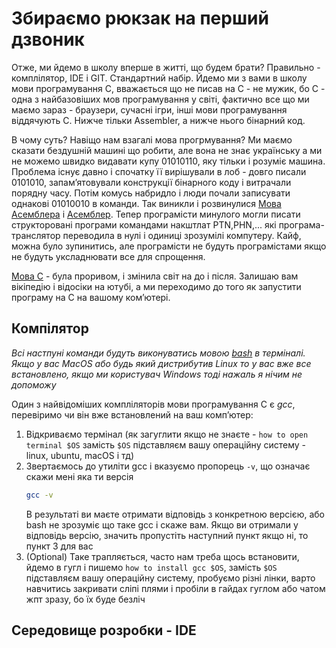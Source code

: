 # Збираємо рюкзак на перший дзвоник

Отже, ми йдемо в школу вперше в житті, що будем брати? Правильно - комплілятор,
IDE і GIT. Стандартний набір. Йдемо ми з вами в школу мови програмування С,
вважається що не писав на С - не мужик, бо С - одна з найбазовіших мов
програмування у світі, фактично все що ми маємо зараз - браузери, сучасні ігри,
інші мови програмування віддячують С. Нижче тільки Assembler, а нижче нього
бінарний код.

В чому суть? Навіщо нам взагалі мова прогрмування? Ми маємо сказати бездушній
машині що робити, але вона не знає українську а ми не можемо швидко видавати
купу 01010110, яку тільки і розуміє машина. Проблема існує давно і спочатку її
вирішували в лоб - довго писали 0101010, запамʼятовували конструкції бінарного
коду і витрачали порядну часу. Потім комусь набридло і люди почали
записувати однакові 01010010 в команди. Так виникли і
розвинулися [Мова Асемблера](https://uk.wikipedia.org/wiki/%D0%9C%D0%BE%D0%B2%D0%B0_%D0%B0%D1%81%D0%B5%D0%BC%D0%B1%D0%BB%D0%B5%D1%80%D0%B0)
і [Асемблер](https://uk.wikipedia.org/wiki/%D0%90%D1%81%D0%B5%D0%BC%D0%B1%D0%BB%D0%B5%D1%80).
Тепер програмісти минулого могли писати структоровані програми командами
накштлат PTN,PHN,... які програма-транслятор переводила в нулі і одиниці
зрозумілі компутеру. Кайф, можна було зупинитись, але програмісти не будуть
програмістами якщо не будуть уксладнювати все для спрощення.

[Мова С](https://uk.wikipedia.org/wiki/C_(%D0%BC%D0%BE%D0%B2%D0%B0_%D0%BF%D1%80%D0%BE%D0%B3%D1%80%D0%B0%D0%BC%D1%83%D0%B2%D0%B0%D0%BD%D0%BD%D1%8F)) -
була проривом, і змінила світ на до і після. Залишаю вам вікіпедію і відосіки на
ютубі, а ми переходимо до того як запустити програму на С на вашому комʼютері.

## Компілятор

*Всі настпуні команди будуть виконуватись
мовою [bash](https://uk.wikipedia.org/wiki/Bash) в терміналі. Якщо у вас MacOS
або будь який дистрибутив Linux то у вас вже все встановлено, якщо ми користувач
Windows тоді нажаль я нічим не допоможу*

Один з найвідоміших компліляторів мови програмування С є  *gcc*, перевіримо чи
він вже встановлений на ваш компʼютер:

1) Відкриваємо термінал (як загуглити якщо не
   знаєте - `how to open terminal $OS` замість `$OS` підставляєм вашу операційну
   систему - linux, ubuntu, macOS і тд)
2) Звертаємось до утиліти gcc і вказуємо пропорець `-v`, що означає скажи мені
   яка ти версія
    ```bash 
    gcc -v
    ```
   В результаті ви маєте отримати відповідь з конкретною версією, або bash не
   зрозуміє що таке gcc і скаже вам. Якщо ви отримали у відповідь версію,
   значить пропустіть наступний пункт якщо ні, то пункт 3 для вас
3) (Optional) Таке трапляється, часто нам треба щось встановити, йдемо в гугл і
   пишемо `how to install gcc $OS`, замість `$OS` підставляєм вашу операційну
   систему, пробуємо різні лінки, варто навчитись закривати сліпі плями і
   пробіли в гайдах гуглом або чатом жпт зразу, бо їх буде безліч

## Середовище розробки - IDE


